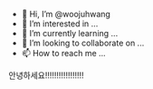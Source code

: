 - 👋 Hi, I’m @woojuhwang
- 👀 I’m interested in ...
- 🌱 I’m currently learning ...
- 💞️ I’m looking to collaborate on ...
- 📫 How to reach me ...

<!---
woojuhwang/woojuhwang is a ✨ special ✨ repository because its `README.md` (this file) appears on your GitHub profile.
You can click the Preview link to take a look at your changes.
--->

안녕하세요!!!!!!!!!!!!!!!!!
